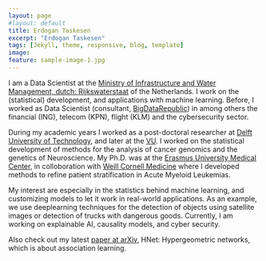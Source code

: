 ```yaml
---
layout: page
#layout: default
title: Erdogan Taskesen
excerpt: "Erdogan Taskesen"
tags: [Jekyll, theme, responsive, blog, template]
image:
feature: sample-image-1.jpg
---
```


I am a Data Scientist at the [Ministry of Infrastructure and Water Management, dutch: Rijkswaterstaat](http://www.rijkswaterstaat.nl) of the Netherlands. I work on the (statistical) development, and applications with machine learning. Before, I worked as Data Scientist (consultant, [BigDataRepublic](https://www.bigdatarepublic.nl)) in among others the financial (ING), telecom (KPN), flight (KLM) and the cybersecurity sector.

During my academic years I worked as a post-doctoral researcher at [Delft University of Technology](http://www.tudelft.nl), and later at the [VU](https://ctg.cncr.nl/). I worked on the statistical development of methods for the analysis of cancer genomics and the genetics of Neuroscience. My Ph.D. was at the [Erasmus University Medical Center](https://www.erasmusmc.nl/), in colloboration with [Weill Cornell Medicine](https://weill.cornell.edu/) where I developed methods to refine patient stratification in Acute Myeloid Leukemias.

My interest are especially in the statistics behind machine learning, and customizing models to let it work in real-world applications. As an example, we use deeplearning techniques for the detection of objects using satellite images or detection of trucks with dangerous goods. Currently, I am working on explainable AI, causality models, and cyber security.

Also check out my latest [paper at arXiv](https://arxiv.org/abs/2005.04679), HNet: Hypergeometric networks, which is about association learning.
